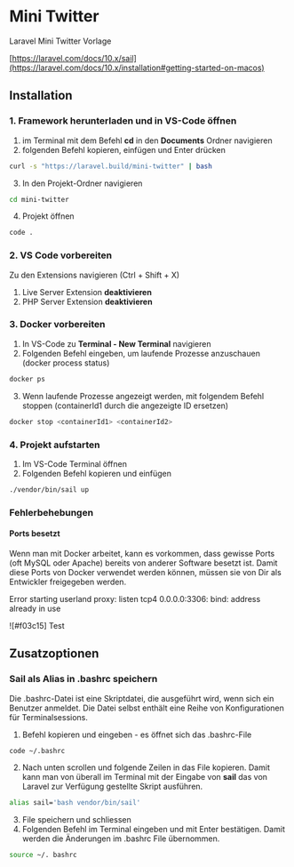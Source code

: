 # Mini Twitter
Laravel Mini Twitter Vorlage

[https://laravel.com/docs/10.x/sail](https://laravel.com/docs/10.x/installation#getting-started-on-macos)


## Installation

### 1. Framework herunterladen und in VS-Code öffnen
1. im Terminal mit dem Befehl **cd** in den **Documents** Ordner navigieren
2. folgenden Befehl kopieren, einfügen und Enter drücken

```bash
curl -s "https://laravel.build/mini-twitter" | bash
```

3. In den Projekt-Ordner navigieren
```bash
cd mini-twitter
```

4. Projekt öffnen
```bash
code .
```

### 2. VS Code vorbereiten
Zu den Extensions navigieren (Ctrl + Shift + X)
1. Live Server Extension **deaktivieren**
2. PHP Server Extension **deaktivieren**


### 3. Docker vorbereiten
1. In VS-Code zu **Terminal - New Terminal** navigieren
2. Folgenden Befehl eingeben, um laufende Prozesse anzuschauen (docker process status)
```bash
docker ps
```
3. Wenn laufende Prozesse angezeigt werden, mit folgendem Befehl stoppen (containerId1 durch die angezeigte ID ersetzen)
```bash
docker stop <containerId1> <containerId2>
```



### 4. Projekt aufstarten
1. Im VS-Code Terminal öffnen
2. Folgenden Befehl kopieren und einfügen
```bash
./vendor/bin/sail up
```

### Fehlerbehebungen

#### Ports besetzt
Wenn man mit Docker arbeitet, kann es vorkommen, dass gewisse Ports (oft MySQL oder Apache) bereits von anderer Software besetzt ist.
Damit diese Ports von Docker verwendet werden können, müssen sie von Dir als Entwickler freigegeben werden.

Error starting userland proxy: listen tcp4 0.0.0.0:3306: bind: address already in use

![#f03c15] Test




## Zusatzoptionen
### Sail als Alias in .bashrc speichern
Die .bashrc-Datei ist eine Skriptdatei, die ausgeführt wird, wenn sich ein Benutzer anmeldet. Die Datei selbst enthält eine Reihe von Konfigurationen für Terminalsessions.

1. Befehl kopieren und eingeben - es öffnet sich das .bashrc-File
```bash
code ~/.bashrc
```
2. Nach unten scrollen und folgende Zeilen in das File kopieren. Damit kann man von überall im Terminal mit der Eingabe von **sail** das von Laravel zur Verfügung gestellte Skript ausführen.
```bash
alias sail='bash vendor/bin/sail'
```
3. File speichern und schliessen
4. Folgenden Befehl im Terminal eingeben und mit Enter bestätigen. Damit werden die Änderungen im .bashrc File übernommen.
```bash
source ~/. bashrc
```









